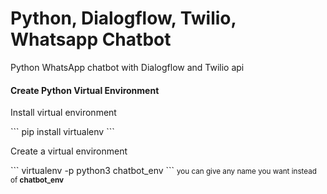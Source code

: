<h1> Python, Dialogflow, Twilio, Whatsapp Chatbot </h1>
<p>Python WhatsApp chatbot with Dialogflow and Twilio api</p>

<h4 id="virtualenv">Create Python Virtual Environment </h4>
<p>Install virtual environment</p>
```
pip install virtualenv
```
<p>Create a virtual environment</p>
```
virtualenv -p python3 chatbot_env</code>
```
<small>you can give any name you want instead of <b>chatbot_env</b></small>
